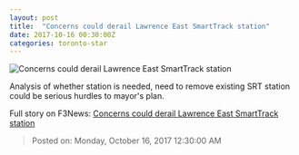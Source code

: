 ```yaml
---
layout: post
title:  "Concerns could derail Lawrence East SmartTrack station"
date: 2017-10-16 00:30:00Z
categories: toronto-star
---
```


![Concerns could derail Lawrence East SmartTrack station](https://www.thestar.com/content/dam/thestar/news/city_hall/2017/10/13/concerns-could-derail-lawrence-east-smarttrack-station/lawrence_east.jpg)

Analysis of whether station is needed, need to remove existing SRT station could be serious hurdles to mayor's plan.


Full story on F3News: [Concerns could derail Lawrence East SmartTrack station](http://www.f3nws.com/n/NGgUDG)

> Posted on: Monday, October 16, 2017 12:30:00 AM
